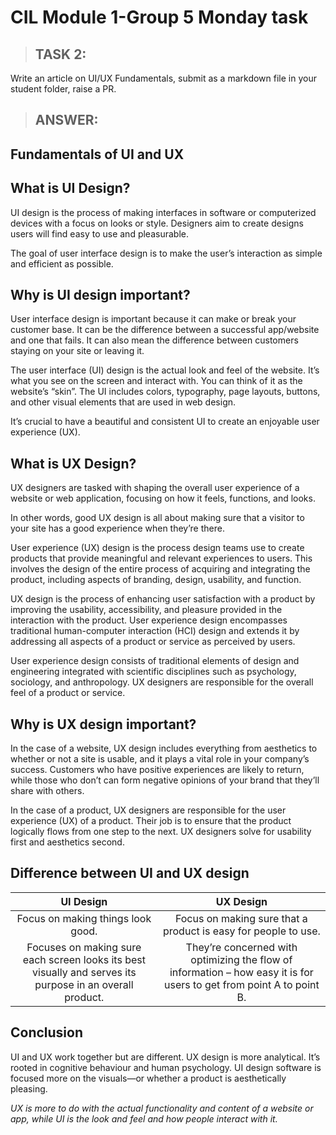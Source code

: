 # CIL Module 1-Group 5 Monday task

> ## **TASK 2:**

Write an article on UI/UX Fundamentals, submit as a markdown file in your student folder, raise a PR.

> ## **ANSWER:**

## **Fundamentals of UI and UX**

## What is UI Design?

UI design is the process of making interfaces in software or computerized devices with a focus on looks or style. Designers aim to create designs users will find easy to use and pleasurable.

The goal of user interface design is to make the user’s interaction as simple and efficient as possible. 

## Why is UI design important? 

User interface design is important because it can make or break your customer base. It can be the difference between a successful app/website and one that fails. It can also mean the difference between customers staying on your site or leaving it.

The user interface (UI) design is the actual look and feel of the website. It’s what you see on the screen and interact with. You can think of it as the website’s “skin”. The UI includes colors, typography, page layouts, buttons, and other visual elements that are used in web design.

It’s crucial to have a beautiful and consistent UI to create an enjoyable user experience (UX).


## What is UX Design?

UX designers are tasked with shaping the overall user experience of a website or web application, focusing on how it feels, functions, and looks.

In other words, good UX design is all about making sure that a visitor to your site has a good experience when they’re there.

User experience (UX) design is the process design teams use to create products that provide meaningful and relevant experiences to users. This involves the design of the entire process of acquiring and integrating the product, including aspects of branding, design, usability, and function.

UX design is the process of enhancing user satisfaction with a product by improving the usability, accessibility, and pleasure provided in the interaction with the product. User experience design encompasses traditional human-computer interaction (HCI) design and extends it by addressing all aspects of a product or service as perceived by users.

User experience design consists of traditional elements of design and engineering integrated with scientific disciplines such as psychology, sociology, and anthropology. UX designers are responsible for the overall feel of a product or service.

## Why is UX design important? 

In the case of a website, UX design includes everything from aesthetics to whether or not a site is usable, and it plays a vital role in your company’s success. Customers who have positive experiences are likely to return, while those who don’t can form negative opinions of your brand that they’ll share with others.

In the case of a product, UX designers are responsible for the user experience (UX) of a product. Their job is to ensure that the product logically flows from one step to the next. UX designers solve for usability first and aesthetics second.

## Difference between UI and UX design

|                                                UI Design                                                 |                                                      UX Design                                                       |
| :------------------------------------------------------------------------------------------------------: | :------------------------------------------------------------------------------------------------------------------: |
|                                    Focus on making things look good.                                     |                            Focus on making sure that a product is easy for people to use.                            |
| Focuses on making sure each screen looks its best visually and serves its purpose in an overall product. | They’re concerned with optimizing the flow of information – how easy it is for users to get from point A to point B. |

## Conclusion

UI and UX work together but are different. UX design is more analytical. It’s rooted in cognitive behaviour and human psychology. UI design software is focused more on the visuals—or whether a product is aesthetically pleasing.

*UX is more to do with the actual functionality and content of a website or app, while UI is the look and feel and how people interact with it.*